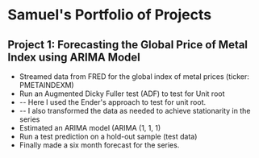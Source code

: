# Samuel's Portfolio of Projects

## Project 1: Forecasting the Global Price of Metal Index using ARIMA Model
* Streamed data from FRED for the global index of metal prices (ticker: PMETAINDEXM)
* Run an Augmented Dicky Fuller test (ADF) to test for Unit root
* -- Here I used the Ender's approach to test for unit root.
* -- I also transformed the data as needed to achieve stationarity in the series
*  Estimated an ARIMA model (ARIMA (1, 1, 1)
*  Run a test prediction on a hold-out sample (test data)
*  Finally made a six month forecast for the series.
